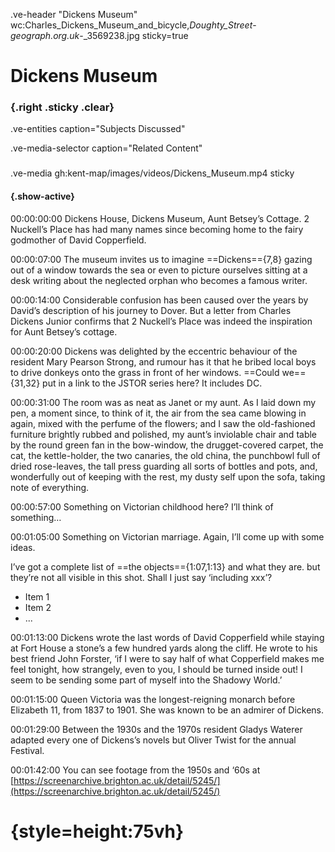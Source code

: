 .ve-header "Dickens Museum" wc:Charles_Dickens_Museum_and_bicycle,_Doughty_Street_-_geograph.org.uk_-_3569238.jpg sticky=true

# Dickens Museum

### {.right .sticky .clear}

.ve-entities caption="Subjects Discussed"

.ve-media-selector caption="Related Content"

###

.ve-media gh:kent-map/images/videos/Dickens_Museum.mp4 sticky

#### {.show-active}

00:00:00:00
Dickens House, Dickens Museum, Aunt Betsey’s Cottage. 2 Nuckell’s Place has had many names since becoming home to the fairy godmother of David Copperfield.

00:00:07:00
The museum invites us to imagine ==Dickens=={7,8} gazing out of a window towards the sea or even to picture ourselves sitting at a desk writing about the neglected orphan who becomes a famous writer.

00:00:14:00
Considerable confusion has been caused over the years by David’s description of his journey to Dover. But a letter from Charles Dickens Junior confirms that 2 Nuckell’s Place was indeed the inspiration for Aunt Betsey’s cottage.

00:00:20:00
Dickens was delighted by the eccentric behaviour of the resident Mary Pearson Strong, and rumour has it that he bribed local boys to drive donkeys onto the grass in front of her windows. ==Could we=={31,32} put in a link to the JSTOR series here? It includes DC.

00:00:31:00
The room was as neat as Janet or my aunt. As I laid down my pen, a moment since, to think of it, the air from the sea came blowing in again, mixed with the perfume of the flowers; and I saw the old-fashioned furniture brightly rubbed and polished, my aunt’s inviolable chair and table by the round green fan in the bow-window, the drugget-covered carpet, the cat, the kettle-holder, the two canaries, the old china, the punchbowl full of dried rose-leaves, the tall press guarding all sorts of bottles and pots, and, wonderfully out of keeping with the rest, my dusty self upon the sofa, taking note of everything.

00:00:57:00
Something on Victorian childhood here? I’ll think of something…

00:01:05:00
Something on Victorian marriage. Again, I’ll come up with some ideas.

I’ve got a complete list of ==the objects=={1:07,1:13} and what they are. but they’re not all visible in this shot. Shall I just say ‘including xxx’?

- Item 1
- Item 2
- ...

00:01:13:00
Dickens wrote the last words of David Copperfield while staying at Fort House a stone’s a few hundred yards along the cliff. He wrote to his best friend John Forster, ‘if I were to say half of what Copperfield makes me feel tonight, how strangely, even to you, I should be turned inside out! I seem to be sending some part of myself into the Shadowy World.’ 

00:01:15:00
Queen Victoria was the longest-reigning monarch before Elizabeth 11, from 1837 to 1901. She was known to be an admirer of Dickens.

00:01:29:00
Between the 1930s and the 1970s resident Gladys Waterer adapted every one of Dickens’s novels but Oliver Twist for the annual Festival.

00:01:42:00
You can see footage from the 1950s and ‘60s at [https://screenarchive.brighton.ac.uk/detail/5245/](https://screenarchive.brighton.ac.uk/detail/5245/)

# {style=height:75vh}
